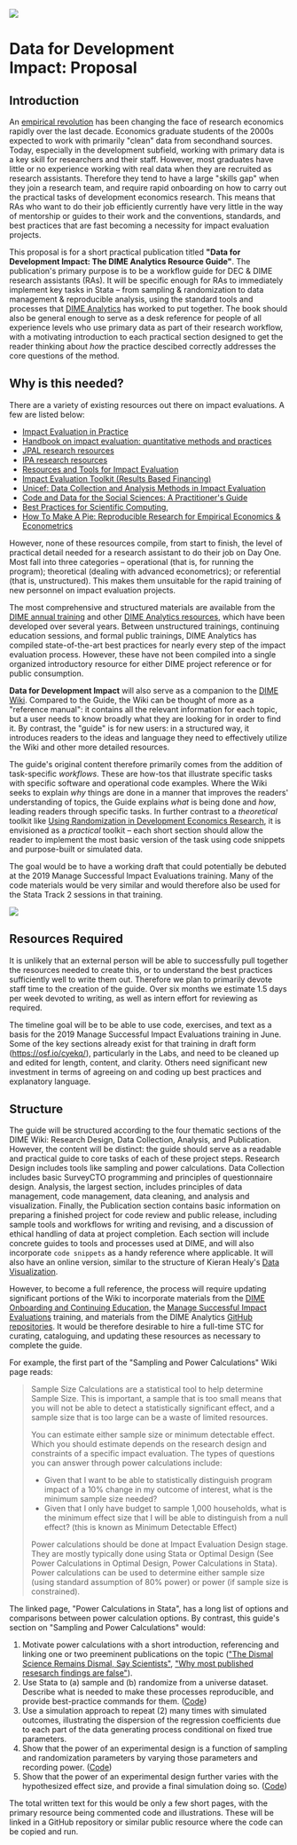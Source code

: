 ![](./img/dime.png)

# Data for Development Impact: Proposal

## Introduction

An [empirical revolution](https://www.bloomberg.com/opinion/articles/2018-08-02/how-economics-went-from-philosophy-to-science) has been changing the face of research economics rapidly over the last decade. Economics graduate students of the 2000s expected to work with primarily "clean" data from secondhand sources. Today, especially in the development subfield, working with primary data is a key skill for researchers and their staff. However, most graduates have little or no experience working with real data when they are recruited as research assistants. Therefore they tend to have a large "skills gap" when they join a research team, and require rapid onboarding on how to carry out the practical tasks of development economics research. This means that RAs who want to do their job efficiently currently have very little in the way of mentorship or guides to their work and the conventions, standards, and best practices that are fast becoming a necessity for impact evaluation projects.

This proposal is for a short practical publication titled **"Data for Development Impact: The DIME Analytics Resource Guide"**. The publication's primary purpose is to be a workflow guide for DEC & DIME research assistants (RAs). It will be specific enough for RAs to immediately implement key tasks in Stata – from sampling & randomization to data management & reproducible analysis, using the standard tools and processes that [DIME Analytics](http://worldbank.github.io/dimeanalytics) has worked to put together. The book should also be general enough to serve as a desk reference for people of all experience levels who use primary data as part of their research workflow, with a motivating introduction to each practical section designed to get the reader thinking about *how* the practice descibed correctly addresses the core questions of the method.

## Why is this needed?

There are a variety of existing resources out there on impact evaluations. A few are listed below:

-   [Impact Evaluation in Practice](https://siteresources.worldbank.org/EXTHDOFFICE/Resources/5485726-1295455628620/Impact_Evaluation_in_Practice.pdf)
-   [Handbook on impact evaluation: quantitative methods and practices](https://openknowledge.worldbank.org/bitstream/handle/10986/2693/520990PUB0EPI1101Official0Use0Only1.pdf)
-   [JPAL research resources](https://www.povertyactionlab.org/research-resources)
-   [IPA research resources](https://www.poverty-action.org/researchers/research-resources)
-   [Resources and Tools for Impact Evaluation](https://www.poverty-action.org/sites/default/files/publications/Resources%20and%20Tools%20for%20Impact%20Evaluation.pdf)
-   [Impact Evaluation Toolkit (Results Based Financing)](https://www.rbfhealth.org/resource/impact-evaluation-toolkit-provides-hands-guidance)
-   [Unicef: Data Collection and Analysis Methods in Impact Evaluation](https://www.unicef-irc.org/publications/pdf/brief_10_data_collection_analysis_eng.pdf)
-   [Code and Data for the Social Sciences: A Practitioner's Guide](https://web.stanford.edu/~gentzkow/research/CodeAndData.xhtml)
-   [Best Practices for Scientific Computing](https://journals.plos.org/plosbiology/article?id=10.1371/journal.pbio.1001745),
-   [How To Make A Pie: Reproducible Research for Empirical Economics & Econometrics](https://www.tse-fr.eu/sites/default/files/TSE/documents/doc/wp/2018/wp_tse_933.pdf)

However, none of these resources compile, from start to finish, the level of practical detail needed for a research assistant to do their job on Day One. Most fall into three categories – operational (that is, for running the program); theoretical (dealing with advanced econometrics); or referential (that is, unstructured). This makes them unsuitable for the rapid training of new personnel on impact evaluation projects.

The most comprehensive and structured materials are available from the [DIME annual training](https://osf.io/cyekq/) and other [DIME Analytics resources](https://worldbank.github.io/dimeanalytics/training/), which have been developed over several years. Between unstructured trainings, continuing education sessions, and formal public trainings, DIME Analytics has compiled state-of-the-art best practices for nearly every step of the impact evaluation process. However, these have not been compiled into a single organized introductory resource for either DIME project reference or for public consumption.

**Data for Development Impact** will also serve as a companion to the [DIME Wiki](dimewiki@worldbank.org). Compared to the Guide, the Wiki can be thought of more as a "reference manual": it contains all the relevant information for each topic, but a user needs to know broadly what they are looking for in order to find it. By contrast, the "guide" is for new users: in a structured way, it introduces readers to the ideas and language they need to effectively utilize the Wiki and other more detailed resources.

The guide's original content therefore primarily comes from the addition of task-specific *workflows*. These are how-tos that illustrate specific tasks with specific software and operational code examples. Where the Wiki seeks to explain *why* things are done in a manner that improves the readers' understanding of topics, the Guide explains *what* is being done and *how*, leading readers through specific tasks. In further contrast to a *theoretical* toolkit like [Using Randomization in Development Economics Research](http://economics.mit.edu/files/806), it is envisioned as a *practical* toolkit – each short section should allow the reader to implement the most basic version of the task using code snippets and purpose-built or simulated data.

The goal would be to have a working draft that could potentially be debuted at the 2019 Manage Successful Impact Evaluations training. Many of the code materials would be very similar and would therefore also be used for the Stata Track 2 sessions in that training.

![](/img/experimental-econ.png)

## Resources Required

It is unlikely that an external person will be able to successfully pull together the resources needed to create this, or to understand the best practices sufficiently well to write them out. Therefore we plan to primarily devote staff time to the creation of the guide. Over six months we estimate 1.5 days per week devoted to writing, as well as intern effort for reviewing as required.

The timeline goal will be to be able to use code, exercises, and text as a basis for the 2019 Manage Successful Impact Evaluations training in June. Some of the key sections already exist for that training in draft form (https://osf.io/cyekq/), particularly in the Labs, and need to be cleaned up and edited for length, content, and clarity. Others need significant new investment in terms of agreeing on and coding up best practices and explanatory language.

## Structure

The guide will be structured according to the four thematic sections of the DIME Wiki: Research Design, Data Collection, Analysis, and Publication. However, the content will be distinct: the guide should serve as a readable and practical guide to core tasks of each of these project steps. Research Design includes tools like sampling and power calculations. Data Collection includes basic SurveyCTO programming and principles of questionnaire design. Analysis, the largest section, includes principles of data management, code management, data cleaning, and analysis and visualization. Finally, the Publication section contains basic information on preparing a finished project for code review and public release, including sample tools and workflows for writing and revising, and a discussion of ethical handling of data at project completion. Each section will include concrete guides to tools and processes used at DIME, and will also incorporate `code snippets` as a handy reference where applicable. It will also have an online version, similar to the structure of Kieran Healy's [Data Visualization](http://socviz.co).

However, to become a full reference, the process will require updating significant portions of the Wiki to incorporate materials from the [DIME Onboarding and Continuing Education](https://showcase.dropbox.com/s/DIME-Research-Assistant-Training-Materials-VKuivyxUNY812HXofgr5t), the [Manage Successful Impact Evaluations](https://osf.io/cyekq/) training, and materials from the DIME Analytics [GitHub repositories](https://worldbank.github.io/dimeanalytics/#github-repositories). It would be therefore desirable to hire a full-time STC for curating, cataloguing, and updating these resources as necessary to complete the guide.

For example, the first part of the "Sampling and Power Calculations" Wiki page reads:

> Sample Size
> Calculations are a statistical tool to help determine Sample Size. This is important, a sample that is too small means that you will not be able to detect a statistically significant effect, and a sample size that is too large can be a waste of limited resources.
>
> You can estimate either sample size or minimum detectable effect. Which you should estimate depends on the research design and constraints of a specific impact evaluation. The types of questions you can answer through power calculations include:
> *   Given that I want to be able to statistically distinguish program impact of a 10% change in my outcome of interest, what is the minimum sample size needed?
> *   Given that I only have budget to sample 1,000 households, what is the minimum effect size that I will be able to distinguish from a null effect? (this is known as Minimum Detectable Effect)
>
> Power calculations should be done at Impact Evaluation Design stage. They are mostly typically done using Stata or Optimal Design (See Power Calculations in Optimal Design, Power Calculations in Stata). Power calculations can be used to determine either sample size (using standard assumption of 80% power) or power (if sample size is constrained).

The linked page, "Power Calculations in Stata", has a long list of options and comparisons between power calculation options. By contrast, this guide's section on "Sampling and Power Calculations" would:

1.  Motivate power calculations with a short introduction, referencing and linking one or two preeminent publications on the topic (["The Dismal Science Remains Dismal, Say Scientists"](https://www.wired.com/story/econ-statbias-study/), ["Why most published resesarch findings are false"](https://www.ncbi.nlm.nih.gov/pmc/articles/PMC1182327/)).
2.  Use Stata to (a) sample and (b) randomize from a universe dataset. Describe what is needed to make these processes reproducible, and provide best-practice commands for them. ([Code](https://github.com/bbdaniels/dime-msie-track2-solutions/blob/master/DataWork/Lab5/Dofiles/Analysis/lab5-randomization1.do))
3.  Use a simulation approach to repeat (2) many times with simulated outcomes, illustrating the dispersion of the regression coefficients due to each part of the data generating process conditional on fixed true parameters.
4.  Show that the power of an experimental design is a function of sampling and randomization parameters by varying those parameters and recording power. ([Code](https://gist.github.com/bbdaniels/774d5e5e31f32b74ec91bcb914453ae1))
5.  Show that the power of an experimental design further varies with the hypothesized effect size, and provide a final simulation doing so. ([Code](https://gist.github.com/bbdaniels/774d5e5e31f32b74ec91bcb914453ae1))

The total written text for this would be only a few short pages, with the primary resource being commented code and illustrations. These will be linked in a GitHub repository or similar public resource where the code can be copied and run.
